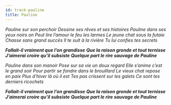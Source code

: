 ```yaml
---
id: track-pauline
title: Pauline
---
```


*Pauline sur son perchoir*
*Dessine ses rêves et ses histoires*
*Pauline dans ses yeux noirs on*
*Peut lire l’amour le feu les larmes*
*Le jeune chat sous la futaie*
*Chasse sans grand succès*
*Il te suit à la rivière*
*Tu lui confies tes secrets*

*__Fallait-il vraiment que l’on grandisse__*
*__Que la raison gronde et tout ternisse__*
*__J’aimerai croire qu’il subsiste__*
*__Quelque part le rire sauvage de Pauline__*

*Pauline dans son manoir*
*Pose sur sa vie un doux regard*
*Elle s’anime c’est le grand soir*
*Pour partir se fondre dans le brouillard*
*Le vieux chat repose en paix*
*Plus d’hiver là où il est*
*Tes pas crissent sur les galets*
*Ce sont tes derniers ricochets*

*__Fallait-il vraiment que l’on grandisse__*
*__Que la raison gronde et tout ternisse__*
*__J’aimerai croire qu’il subsiste__*
*__Quelque part le rire sauvage de Pauline__*
